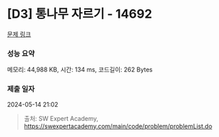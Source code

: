 # [D3] 통나무 자르기 - 14692 

[문제 링크](https://swexpertacademy.com/main/code/problem/problemDetail.do?contestProbId=AYJW0g-qlO8DFASv) 

### 성능 요약

메모리: 44,988 KB, 시간: 134 ms, 코드길이: 262 Bytes

### 제출 일자

2024-05-14 21:02



> 출처: SW Expert Academy, https://swexpertacademy.com/main/code/problem/problemList.do